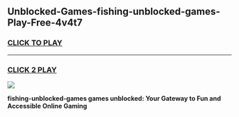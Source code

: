 
## Unblocked-Games-fishing-unblocked-games-Play-Free-4v4t7
<h3>
<a href="https://premium76.site?title=fishing-unblocked-games&ref=18A1">CLICK TO PLAY</a></h3>
<hr>

<h3>
<a href="https://premium76.site?title=fishing-unblocked-games&ref=18A1">CLICK 2 PLAY</a>
  
</h3>

<a href="https://premium76.site?title=fishing-unblocked-games&ref=18A1"><img src="https://clearcache.store/games.png"></a>


**fishing-unblocked-games games unblocked: Your Gateway to Fun and Accessible Online Gaming**
